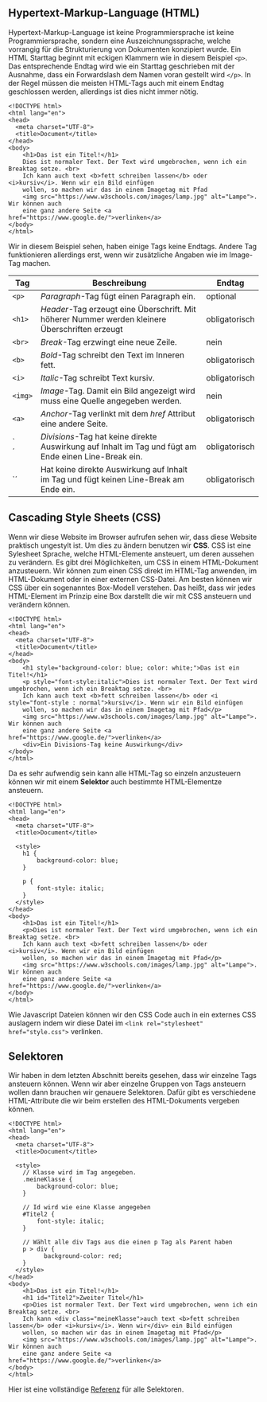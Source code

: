 ## Hypertext-Markup-Language (HTML)

Hypertext-Markup-Language ist keine Programmiersprache ist keine Programmiersprache, sondern eine Auszeichnungssprache, welche vorrangig für die Strukturierung von Dokumenten konzipiert wurde. Ein HTML Starttag beginnt mit eckigen Klammern wie in diesem Beispiel `<p>`. Das entsprechende Endtag wird wie ein Starttag geschrieben mit der Ausnahme, dass ein Forwardslash dem Namen voran gestellt wird `</p>`. In der Regel müssen die meisten HTML-Tags auch mit einem Endtag geschlossen werden, allerdings ist dies nicht immer nötig. 

    
    <!DOCTYPE html>
    <html lang="en">
    <head>
      <meta charset="UTF-8">
      <title>Document</title>
    </head>
    <body>
        <h1>Das ist ein Titel!</h1>
        Dies ist normaler Text. Der Text wird umgebrochen, wenn ich ein Breaktag setze. <br>
        Ich kann auch text <b>fett schreiben lassen</b> oder <i>kursiv</i>. Wenn wir ein Bild einfügen 
        wollen, so machen wir das in einem Imagetag mit Pfad 
        <img src="https://www.w3schools.com/images/lamp.jpg" alt="Lampe">. Wir können auch 
        eine ganz andere Seite <a href="https://www.google.de/">verlinken</a>
    </body>
    </html>
  
  Wir in diesem Beispiel sehen, haben einige Tags keine Endtags. Andere Tag funktionieren allerdings erst, wenn wir zusätzliche Angaben wie im Image-Tag machen.

| Tag       | Beschreibung                                                                                         | Endtag      |
|-----------|------------------------------------------------------------------------------------------------------|-------------|
|`<p>`      | *Paragraph*-Tag fügt einen Paragraph ein.                                                            |optional     |
|`<h1>`     | *Header*-Tag erzeugt eine Überschrift. Mit höherer Nummer werden kleinere Überschriften erzeugt      |obligatorisch|
|`<br>`     | *Break*-Tag erzwingt eine neue Zeile.                                                                |nein         |
|`<b>`      | *Bold*-Tag schreibt den Text im Inneren fett.                                                        |obligatorisch|
|`<i>`      | *Italic*-Tag schreibt Text kursiv.                                                                   |obligatorisch|
|`<img>`    | *Image*-Tag. Damit ein Bild angezeigt wird muss eine Quelle angegeben werden.                        |nein         |
|`<a>`      | *Anchor*-Tag verlinkt mit dem *href* Attribut eine andere Seite.                                     |obligatorisch|
|`<div>´    | *Divisions*-Tag hat keine direkte Auswirkung auf Inhalt im Tag und fügt am Ende einen Line-Break ein.|obligatorisch| 
|`<span>´   |  Hat keine direkte Auswirkung auf Inhalt im Tag und fügt keinen Line-Break am Ende ein.              |obligatorisch| 
    
## Cascading Style Sheets (CSS)
Wenn wir diese Website im Browser aufrufen sehen wir, dass diese Website praktisch ungestylt ist. Um dies zu ändern benutzen wir **CSS**. CSS ist eine Sylesheet Sprache, welche HTML-Elemente ansteuert, um deren aussehen zu verändern. Es gibt drei Möglichkeiten, um CSS in einem HTML-Dokument anzusteuern. Wir können zum einen CSS direkt im HTML-Tag anwenden, im HTML-Dokument oder in einer externen CSS-Datei. Am besten können wir CSS über ein sogenanntes Box-Modell verstehen. Das heißt, dass wir jedes HTML-Element im Prinzip eine Box darstellt die wir mit CSS ansteuern und verändern können.

    <!DOCTYPE html>
    <html lang="en">
    <head>
      <meta charset="UTF-8">
      <title>Document</title>
    </head>
    <body>
        <h1 style="background-color: blue; color: white;">Das ist ein Titel!</h1>
        <p style="font-style:italic">Dies ist normaler Text. Der Text wird umgebrochen, wenn ich ein Breaktag setze. <br>
        Ich kann auch text <b>fett schreiben lassen</b> oder <i style="font-style : normal">kursiv</i>. Wenn wir ein Bild einfügen 
        wollen, so machen wir das in einem Imagetag mit Pfad</p> 
        <img src="https://www.w3schools.com/images/lamp.jpg" alt="Lampe">. Wir können auch 
        eine ganz andere Seite <a href="https://www.google.de/">verlinken</a>
        <div>Ein Divisions-Tag keine Auswirkung</div>
    </body>
    </html>
    
Da es sehr aufwendig sein kann alle HTML-Tag so einzeln anzusteuern können wir mit einem **Selektor** auch bestimmte HTML-Elementze ansteuern.

    <!DOCTYPE html>
    <html lang="en">
    <head>
      <meta charset="UTF-8">
      <title>Document</title>
      
      <style>
        h1 {
            background-color: blue;
        }
        
        p {
            font-style: italic;
        }
      </style>
    </head>
    <body>
        <h1>Das ist ein Titel!</h1>
        <p>Dies ist normaler Text. Der Text wird umgebrochen, wenn ich ein Breaktag setze. <br>
        Ich kann auch text <b>fett schreiben lassen</b> oder <i>kursiv</i>. Wenn wir ein Bild einfügen 
        wollen, so machen wir das in einem Imagetag mit Pfad</p> 
        <img src="https://www.w3schools.com/images/lamp.jpg" alt="Lampe">. Wir können auch 
        eine ganz andere Seite <a href="https://www.google.de/">verlinken</a>
    </body>
    </html>
    
Wie Javascript Dateien können wir den CSS Code auch in ein externes CSS auslagern indem wir diese Datei im `<link rel="stylesheet" href="style.css">` verlinken.

## Selektoren 
Wir haben in dem letzten Abschnitt bereits gesehen, dass wir einzelne Tags ansteuern können. Wenn wir aber einzelne Gruppen von Tags ansteuern wollen dann brauchen wir genauere Selektoren. Dafür gibt es verschiedene HTML-Attribute die wir beim erstellen des HTML-Dokuments vergeben können. 

    <!DOCTYPE html>
    <html lang="en">
    <head>
      <meta charset="UTF-8">
      <title>Document</title>
      
      <style>
        // Klasse wird im Tag angegeben.
        .meineKlasse {
            background-color: blue;
        }
        
        // Id wird wie eine Klasse angegeben
        #Titel2 {
            font-style: italic;
        }
        
        // Wählt alle div Tags aus die einen p Tag als Parent haben  
        p > div {
              background-color: red;
        }
      </style>
    </head>
    <body>
        <h1>Das ist ein Titel!</h1>
        <h1 id="Titel2">Zweiter Titel</h1>
        <p>Dies ist normaler Text. Der Text wird umgebrochen, wenn ich ein Breaktag setze. <br>
        Ich kann <div class="meineKlasse">auch text <b>fett schreiben lassen</b> oder <i>kursiv</i>. Wenn wir</div> ein Bild einfügen 
        wollen, so machen wir das in einem Imagetag mit Pfad</p> 
        <img src="https://www.w3schools.com/images/lamp.jpg" alt="Lampe">. Wir können auch 
        eine ganz andere Seite <a href="https://www.google.de/">verlinken</a>
    </body>
    </html>
    
Hier ist eine vollständige [Referenz](https://www.w3schools.com/css/css_selectors.asp) für alle Selektoren.
